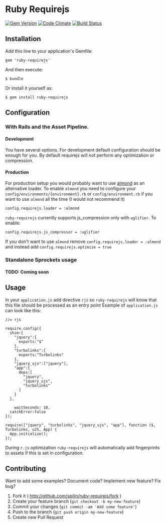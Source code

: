 # Ruby Requirejs
[![Gem Version](https://badge.fury.io/rb/ruby-requirejs.png)](http://badge.fury.io/rb/ruby-requirejs)
[![Code Climate](https://codeclimate.com/github/spilin/ruby-requirejs.png)](https://codeclimate.com/github/spilin/ruby-requirejs)
[![Build Status](https://travis-ci.org/spilin/ruby-requirejs.png?branch=master)](https://travis-ci.org/spilin/ruby-requirejs)

## Installation

Add this line to your application's Gemfile:

    gem 'ruby-requirejs'

And then execute:

    $ bundle

Or install it yourself as:

    $ gem install ruby-requirejs


## Configuration

### With Rails and the Asset Pipeline.

#### Development
You have several options. For development default configuration should be enough for you.
By default requirejs will not perform any optimization or compression.

#### Production
For production setup you would probably want to use [almond](https://github.com/jrburke/almond) as an alternative loader.
To enable `almond` you need to configure your `config/environments/{environment}.rb` or `config/environment.rb` if you want to use `almond` all the time (I would not recommend it)

    config.requirejs.loader = :almond

`ruby-requirejs` currently supports js_compression only with `uglifier`. To enable:

    config.requirejs.js_compressor = :uglifier

If you don't want to use `almond` remove `config.requirejs.loader = :almond` and instead add `config.requirejs.optimize = true`

### Standalone Sprockets usage

#### TODO: Coming soon

## Usage

In your `application.js` add directive `rjs` so `ruby-requirejs` will know that this file should be processed as an entry point
Example of `application.js` can look like this:

    //= rjs

    require.config({
      shim:{
        "jquery":{
          exports:"$"
        },
        "turbolinks":{
          exports:"Turbolinks"
        },
        "jquery_ujs":["jquery"],
        "app":{
          deps:[
            "jquery",
            "jquery_ujs",
            "turbolinks"
          ]
        }
      },

        waitSeconds: 10,
      catchError:false
    });

    require(["jquery", "turbolinks", "jquery_ujs", "app"], function ($, Turbolinks, uJS, App) {
      App.initialize();
    });

During `r.js` optimization `ruby-requirejs` will automatically add fingerprints to assets if this is set in configuration.

## Contributing

Want to add some examples? Document code? Implement new feature? Fix bug?

1. Fork it ( http://github.com/spilin/ruby-requirejs/fork )
2. Create your feature branch (`git checkout -b my-new-feature`)
3. Commit your changes (`git commit -am 'Add some feature'`)
4. Push to the branch (`git push origin my-new-feature`)
5. Create new Pull Request
